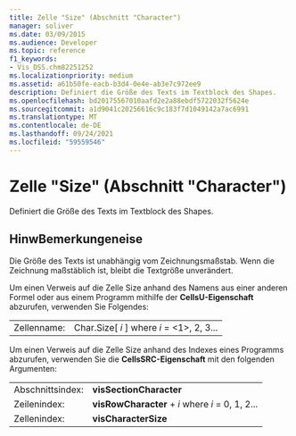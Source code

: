 ```yaml
---
title: Zelle "Size" (Abschnitt "Character")
manager: soliver
ms.date: 03/09/2015
ms.audience: Developer
ms.topic: reference
f1_keywords:
- Vis_DSS.chm82251252
ms.localizationpriority: medium
ms.assetid: a61b50fe-eacb-b3d4-0e4e-ab3e7c972ee9
description: Definiert die Größe des Texts im Textblock des Shapes.
ms.openlocfilehash: bd20175567010aafd2e2a88ebdf5722032f5624e
ms.sourcegitcommit: a1d9041c20256616c9c183f7d1049142a7ac6991
ms.translationtype: MT
ms.contentlocale: de-DE
ms.lasthandoff: 09/24/2021
ms.locfileid: "59559546"
---
```

# <a name="size-cell-character-section"></a>Zelle "Size" (Abschnitt "Character")

Definiert die Größe des Texts im Textblock des Shapes.
  
## <a name="remarks"></a>HinwBemerkungeneise

Die Größe des Texts ist unabhängig vom Zeichnungsmaßstab. Wenn die Zeichnung maßstäblich ist, bleibt die Textgröße unverändert.
  
Um einen Verweis auf die Zelle Size anhand des Namens aus einer anderen Formel oder aus einem Programm mithilfe der **CellsU-Eigenschaft** abzurufen, verwenden Sie Folgendes: 
  
|||
|:-----|:-----|
| Zellenname:  <br/> | Char.Size[  *i*  ] where  *i*  = <1>, 2, 3...  <br/> |
   
Um einen Verweis auf die Zelle Size anhand des Indexes eines Programms abzurufen, verwenden Sie die **CellsSRC-Eigenschaft** mit den folgenden Argumenten: 
  
|||
|:-----|:-----|
| Abschnittsindex:  <br/> |**visSectionCharacter** <br/> |
| Zeilenindex:  <br/> |**visRowCharacter**  +   *i* where *i* = 0, 1, 2...  <br/> |
| Zellenindex:  <br/> |**visCharacterSize** <br/> |
   

